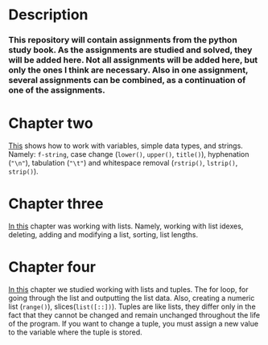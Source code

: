 # Description

### This repository will contain assignments from the python study book. As the assignments are studied and solved, they will be added here. Not all assignments will be added here, but only the ones I think are necessary. Also in one assignment, several assignments can be combined, as a continuation of one of the assignments.

# Chapter two
[This](https://github.com/goryay/study-python/tree/main/chap_2) shows how to work with variables, simple data types, and strings. Namely: `f-string`, case change (`lower()`, `upper()`, `title()`), hyphenation (`"\n"`), tabulation (`"\t"`) and whitespace removal (`rstrip()`, `lstrip()`, `strip()`).

# Chapter three
[In this](https://github.com/goryay/study-python/tree/main/chap_3) chapter was working with lists. Namely, working with list idexes, deleting, adding and modifying a list, sorting, list lengths.

# Chapter four
[In this](https://github.com/goryay/study-python/tree/main/chap_4) chapter we studied working with lists and tuples.
The for loop, for going through the list and outputting the list data. Also, creating a numeric list (`range()`), slices(`list([::])`).
Tuples are like lists, they differ only in the fact that they cannot be changed and remain unchanged throughout the life of the program. If you want to change a tuple, you must assign a new value to the variable where the tuple is stored. 
